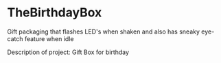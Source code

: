 # TheBirthdayBox
Gift packaging that flashes LED's when shaken and also has sneaky eye-catch feature when idle

Description of project:
 Gift Box for birthday
 
 
 
